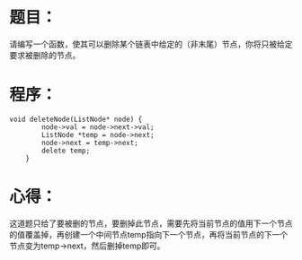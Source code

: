 # 题目：
请编写一个函数，使其可以删除某个链表中给定的（非末尾）节点，你将只被给定要求被删除的节点。
# 程序：
~~~
void deleteNode(ListNode* node) {
        node->val = node->next->val;
        ListNode *temp = node->next;
        node->next = temp->next;
        delete temp;
    }
~~~
# 心得：
这道题只给了要被删的节点，要删掉此节点，需要先将当前节点的值用下一个节点的值覆盖掉，再创建一个中间节点temp指向下一个节点，再将当前节点的下一个节点变为temp->next，然后删掉temp即可。
